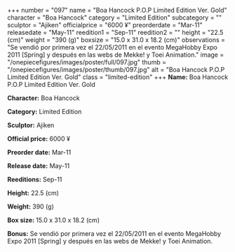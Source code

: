 +++
number = "097"
name = "Boa Hancock P.O.P Limited Edition Ver. Gold"
character = "Boa Hancock"
category = "Limited Edition"
subcategory = ""
sculptor = "Ajiken"
officialprice = "6000 ¥"
preorderdate = "Mar-11"
releasedate = "May-11"
reedition1 = "Sep-11"
reedition2 = ""
height = "22.5 (cm)"
weight = "390 (g)"
boxsize = "15.0 x 31.0 x 18.2 (cm)"
observations = "Se vendió por primera vez el 22/05/2011 en el evento MegaHobby Expo 2011 [Spring] y después en las webs de Mekke! y Toei Animation."
image = "/onepiecefigures/images/poster/full/097.jpg"
thumb = "/onepiecefigures/images/poster/thumb/097.jpg"
alt = "Boa Hancock P.O.P Limited Edition Ver. Gold"
class = "limited-edition"
+++
**Name:** Boa Hancock P.O.P Limited Edition Ver. Gold

**Character:** Boa Hancock

**Category:** Limited Edition 

**Sculptor:** Ajiken

**Official price:** 6000 ¥

**Preorder date:** Mar-11

**Release date:** May-11

**Reeditions:** Sep-11

**Height:** 22.5 (cm)

**Weight:** 390 (g)

**Box size:** 15.0 x 31.0 x 18.2 (cm)



**Bonus:** Se vendió por primera vez el 22/05/2011 en el evento MegaHobby Expo 2011 [Spring] y después en las webs de Mekke! y Toei Animation.
